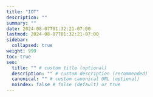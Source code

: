 ```yaml
---
title: "IOT"
description: ""
summary: ""
date: 2024-08-07T01:32:21-07:00
lastmod: 2024-08-07T01:32:21-07:00
sidebar:
  collapsed: true
weight: 999
toc: true
seo:
  title: "" # custom title (optional)
  description: "" # custom description (recommended)
  canonical: "" # custom canonical URL (optional)
  noindex: false # false (default) or true
---
```

